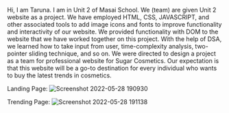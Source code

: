 Hi, I am Taruna. I am in Unit 2 of Masai School.
We (team) are given Unit 2 website as a project.
We have employed HTML, CSS, JAVASCRIPT, and other associated tools to add image icons and fonts to improve functionality and interactivity of our website.
We provided functionality with DOM to the website that we have worked together on this project.
With the help of DSA, we learned how to take input from user, time-complexity analysis, two-pointer sliding technique, and so on.
We were directed to design a project as a team for professional website for Sugar Cosmetics. Our expectation is that this website will be a go-to destination for every individual who wants to buy the latest trends in cosmetics.

Landing Page:
![Screenshot 2022-05-28 190930](https://user-images.githubusercontent.com/99668292/170827979-e129a5dd-b6a3-4d66-8297-7e9f2d2f6230.jpg)

Trending Page:
![Screenshot 2022-05-28 191138](https://user-images.githubusercontent.com/99668292/170828051-d4379298-0309-4d97-87bb-3a7c45a6f987.jpg)

